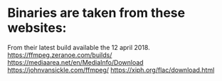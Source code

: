 # Binaries are taken from these websites:

From their latest build available the 12 april 2018.
https://ffmpeg.zeranoe.com/builds/
https://mediaarea.net/en/MediaInfo/Download
https://johnvansickle.com/ffmpeg/
https://xiph.org/flac/download.html
